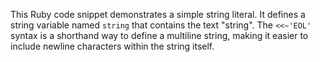 This Ruby code snippet demonstrates a simple string literal. It defines a string variable named `string` that contains the text "string". The `<<~'EOL'` syntax is a shorthand way to define a multiline string, making it easier to include newline characters within the string itself.
